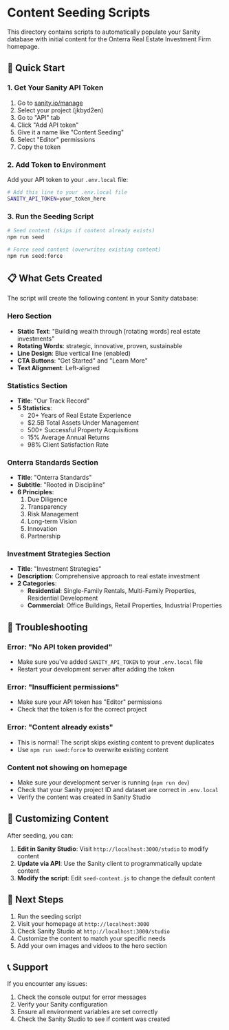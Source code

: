 # Content Seeding Scripts

This directory contains scripts to automatically populate your Sanity database with initial content for the Onterra Real Estate Investment Firm homepage.

## 🚀 Quick Start

### 1. Get Your Sanity API Token

1. Go to [sanity.io/manage](https://sanity.io/manage)
2. Select your project (jkbyd2en)
3. Go to "API" tab
4. Click "Add API token"
5. Give it a name like "Content Seeding"
6. Select "Editor" permissions
7. Copy the token

### 2. Add Token to Environment

Add your API token to your `.env.local` file:

```bash
# Add this line to your .env.local file
SANITY_API_TOKEN=your_token_here
```

### 3. Run the Seeding Script

```bash
# Seed content (skips if content already exists)
npm run seed

# Force seed content (overwrites existing content)
npm run seed:force
```

## 📋 What Gets Created

The script will create the following content in your Sanity database:

### Hero Section

- **Static Text**: "Building wealth through [rotating words] real estate investments"
- **Rotating Words**: strategic, innovative, proven, sustainable
- **Line Design**: Blue vertical line (enabled)
- **CTA Buttons**: "Get Started" and "Learn More"
- **Text Alignment**: Left-aligned

### Statistics Section

- **Title**: "Our Track Record"
- **5 Statistics**:
  - 20+ Years of Real Estate Experience
  - $2.5B Total Assets Under Management
  - 500+ Successful Property Acquisitions
  - 15% Average Annual Returns
  - 98% Client Satisfaction Rate

### Onterra Standards Section

- **Title**: "Onterra Standards"
- **Subtitle**: "Rooted in Discipline"
- **6 Principles**:
  1. Due Diligence
  2. Transparency
  3. Risk Management
  4. Long-term Vision
  5. Innovation
  6. Partnership

### Investment Strategies Section

- **Title**: "Investment Strategies"
- **Description**: Comprehensive approach to real estate investment
- **2 Categories**:
  - **Residential**: Single-Family Rentals, Multi-Family Properties, Residential Development
  - **Commercial**: Office Buildings, Retail Properties, Industrial Properties

## 🔧 Troubleshooting

### Error: "No API token provided"

- Make sure you've added `SANITY_API_TOKEN` to your `.env.local` file
- Restart your development server after adding the token

### Error: "Insufficient permissions"

- Make sure your API token has "Editor" permissions
- Check that the token is for the correct project

### Error: "Content already exists"

- This is normal! The script skips existing content to prevent duplicates
- Use `npm run seed:force` to overwrite existing content

### Content not showing on homepage

- Make sure your development server is running (`npm run dev`)
- Check that your Sanity project ID and dataset are correct in `.env.local`
- Verify the content was created in Sanity Studio

## 📝 Customizing Content

After seeding, you can:

1. **Edit in Sanity Studio**: Visit `http://localhost:3000/studio` to modify content
2. **Update via API**: Use the Sanity client to programmatically update content
3. **Modify the script**: Edit `seed-content.js` to change the default content

## 🎯 Next Steps

1. Run the seeding script
2. Visit your homepage at `http://localhost:3000`
3. Check Sanity Studio at `http://localhost:3000/studio`
4. Customize the content to match your specific needs
5. Add your own images and videos to the hero section

## 📞 Support

If you encounter any issues:

1. Check the console output for error messages
2. Verify your Sanity configuration
3. Ensure all environment variables are set correctly
4. Check the Sanity Studio to see if content was created
